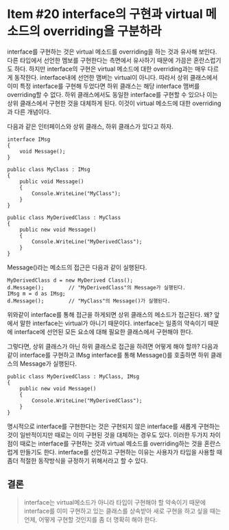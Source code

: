 # Item #20 interface의 구현과 virtual 메소드의 overriding을 구분하라

interface를 구현하는 것은 virtual 메소드를 overriding을 하는 것과 유사해 보인다. 다른 타입에서 선언한 멤보를 구현한다는 측면에서 유사하기 때문에 가끔은 혼란스럽기도 하다. 하지만 interface의 구현은 virtual 메소드에 대한 overriding과는 매우 다르게 동작한다. interface내에 선언한 맴버는 virtual이 아니다. 따라서 상위 클래스에서 이미 특정 interface를 구현해 두었다면 하위 클래스는 해당 interface 맴버를 overriding할 수 없다. 하위 클래스에서도 동일한 interface를 구현할 수 있으나 이는 상위 클래스에서 구현한 것을 대체하게 된다. 이것이 virtual 메소드에 대한 overriding과 다른 개념이다.

다음과 같은 인터페이스와 상위 클래스, 하위 클래스가 있다고 하자.
```
interface IMsg
{
    void Message();
}

public class MyClass : IMsg
{
    public void Message()
    {
        Console.WriteLine("MyClass");
    }
}

public class MyDerivedClass : MyClass
{
    public new void Message()
    {
        Console.WriteLine("MyDerivedClass");
    }
}
```

Message()라는 메소드의 접근은 다음과 같이 실행된다.

```
MyDerivedClass d = new MyDerived Class();
d.Message();        // "MyDerivedClass"의 Message가 실행된다.
IMsg m = d as IMsg;
d.Message();        // "MyClass"의 Message()가 실행된다.
```

위와같이 interface를 통해 접근을 하게되면 상위 클래스의 메소드가 접근된다. 왜? 앞에서 말한 interface는 virtual가 아니기 때문이다. interface는 일종의 약속이기 때문에 interface에 선언된 모든 요소에 대해 필요한 클래스에서 구현해야 한다. 

그렇다면, 상위 클래스가 아닌 하위 클래스로 접근을 하려면 어떻게 해야 할까? 다음과 같이 interface를 구현하고 IMsg interface를 통해 Message()를 호출하면 하위 클래스의 Message가 실행된다.
```
public class MyDerivedClass : MyClass, IMsg
{
    public new void Message()
    {
        Console.WriteLine("MyDerivedClass");
    }
}
```

명시적으로 interface를 구현한다는 것은 구현되지 않은 interface를 새롭게 구현하는 것이 일반적이지만 때로는 이미 구현된 것을 대체하는 경우도 있다. 이러한 두가지 차이점이 때로는 interface를 구현하는 것과 virtual 메소드를 overriding하는 것을 혼란스럽게 만들기도 한다. interface를 선언하고 구현하는 이유는 사용자가 타입을 사용할 때 좀더 적절한 동작방식을 규정하기 위해서라고 할 수 있다.

## 결론
> interface는 virtual메소드가 아니라 타입이 구현해야 할 약속이기 때문에 interface를 이미 구현하고 있는 클래스를 상속받아 새로 구현을 하고 싶을 때는 언제, 어떻게 구현할 것인지를 좀 더 명확히 해야 한다. 